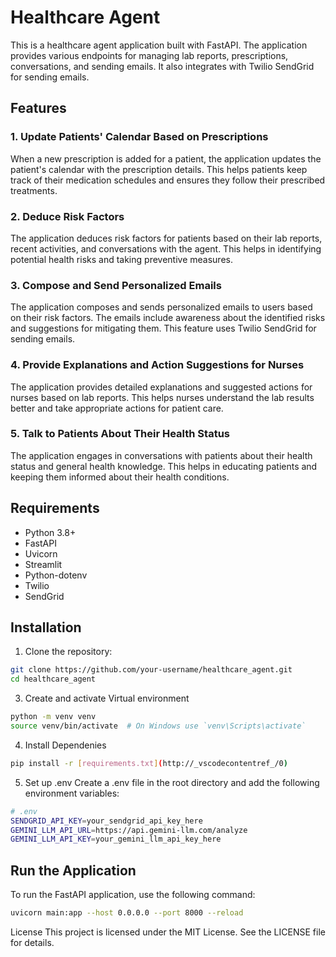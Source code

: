 # Healthcare Agent

This is a healthcare agent application built with FastAPI. The application provides various endpoints for managing lab reports, prescriptions, conversations, and sending emails. It also integrates with Twilio SendGrid for sending emails.

## Features

### 1. Update Patients' Calendar Based on Prescriptions

When a new prescription is added for a patient, the application updates the patient's calendar with the prescription details. This helps patients keep track of their medication schedules and ensures they follow their prescribed treatments.

### 2. Deduce Risk Factors

The application deduces risk factors for patients based on their lab reports, recent activities, and conversations with the agent. This helps in identifying potential health risks and taking preventive measures.

### 3. Compose and Send Personalized Emails

The application composes and sends personalized emails to users based on their risk factors. The emails include awareness about the identified risks and suggestions for mitigating them. This feature uses Twilio SendGrid for sending emails.

### 4. Provide Explanations and Action Suggestions for Nurses

The application provides detailed explanations and suggested actions for nurses based on lab reports. This helps nurses understand the lab results better and take appropriate actions for patient care.

### 5. Talk to Patients About Their Health Status

The application engages in conversations with patients about their health status and general health knowledge. This helps in educating patients and keeping them informed about their health conditions.

## Requirements

- Python 3.8+
- FastAPI
- Uvicorn
- Streamlit
- Python-dotenv
- Twilio
- SendGrid

## Installation

1. Clone the repository:

```sh
git clone https://github.com/your-username/healthcare_agent.git
cd healthcare_agent
```
3. Create and activate Virtual environment
```sh
python -m venv venv
source venv/bin/activate  # On Windows use `venv\Scripts\activate`
```
4. Install Dependenies
```sh
pip install -r [requirements.txt](http://_vscodecontentref_/0)
```
5. Set up .env
   Create a .env file in the root directory and add the following environment variables:
```sh
# .env
SENDGRID_API_KEY=your_sendgrid_api_key_here
GEMINI_LLM_API_URL=https://api.gemini-llm.com/analyze
GEMINI_LLM_API_KEY=your_gemini_llm_api_key_here
```
## Run the Application
To run the FastAPI application, use the following command:

```sh
uvicorn main:app --host 0.0.0.0 --port 8000 --reload
```
License
This project is licensed under the MIT License. See the LICENSE file for details.
